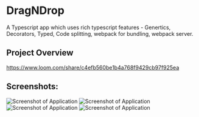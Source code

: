 # DragNDrop

A Typescript app which uses rich typescript features - Genertics, Decorators, Typed, Code splitting, webpack for bundling, webpack server.

## Project Overview
https://www.loom.com/share/c4efb560be1b4a768f9429cb97f925ea 


## Screenshots:

<img src="https://user-images.githubusercontent.com/15896579/128472960-3f329367-812d-4458-85d0-43a69e356014.png" alt="Screenshot of Application" >
<img src="https://user-images.githubusercontent.com/15896579/128472983-0558dcb8-e46c-4967-adc0-28fa622f2886.png" alt="Screenshot of Application" >
<img src="https://user-images.githubusercontent.com/15896579/128473008-15e0c86a-4f97-4a76-a111-fd4c65206df2.png" alt="Screenshot of Application" >
<img src="https://user-images.githubusercontent.com/15896579/128473033-c2174813-95d7-4a74-b99b-0ca7f28aa008.png" alt="Screenshot of Application" >
